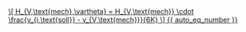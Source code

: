 <a href="/eco2_guide_center/1.%20ECO2%20Logic%20Guide/Hee1_Equation_List.html" class="equation-link" target="_blank" rel="noopener noreferrer">
  \[
  H_{V,\text{mech},\vartheta} = H_{V,\text{mech}} \cdot \frac{v_{i,\text{soll}} - v_{V,\text{mech}}}{6K}
  \] {{ auto_eq_number }}
</a>
